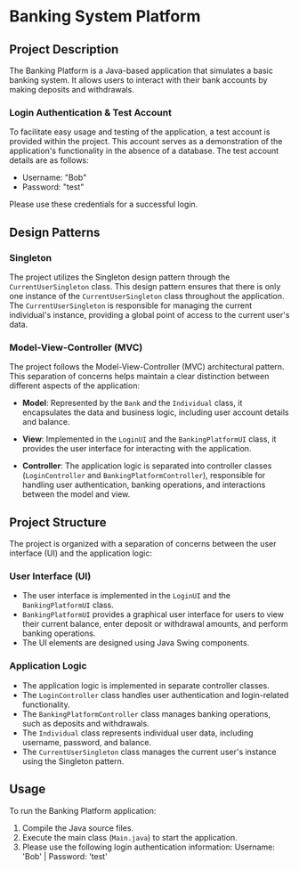# Banking System Platform

## Project Description

The Banking Platform is a Java-based application that simulates a basic banking system. It allows users to interact with their bank accounts by making deposits and withdrawals.

### Login Authentication & Test Account

To facilitate easy usage and testing of the application, a test account is provided within the project. This account serves as a demonstration of the application's functionality in the absence of a database. The test account details are as follows:

- Username: "Bob"
- Password: "test"

Please use these credentials for a successful login.

## Design Patterns

### Singleton

The project utilizes the Singleton design pattern through the `CurrentUserSingleton` class. This design pattern ensures that there is only one instance of the `CurrentUserSingleton` class throughout the application. The `CurrentUserSingleton` is responsible for managing the current individual's instance, providing a global point of access to the current user's data.

### Model-View-Controller (MVC)

The project follows the Model-View-Controller (MVC) architectural pattern. This separation of concerns helps maintain a clear distinction between different aspects of the application:

- **Model**: Represented by the `Bank` and the `Individual` class, it encapsulates the data and business logic, including user account details and balance.

- **View**: Implemented in the `LoginUI` and the `BankingPlatformUI` class, it provides the user interface for interacting with the application.

- **Controller**: The application logic is separated into controller classes (`LoginController` and `BankingPlatformController`), responsible for handling user authentication, banking operations, and interactions between the model and view.

## Project Structure

The project is organized with a separation of concerns between the user interface (UI) and the application logic:

### User Interface (UI)

- The user interface is implemented in the `LoginUI` and the `BankingPlatformUI` class.
- `BankingPlatformUI` provides a graphical user interface for users to view their current balance, enter deposit or withdrawal amounts, and perform banking operations.
- The UI elements are designed using Java Swing components.

### Application Logic

- The application logic is implemented in separate controller classes.
- The `LoginController` class handles user authentication and login-related functionality.
- The `BankingPlatformController` class manages banking operations, such as deposits and withdrawals.
- The `Individual` class represents individual user data, including username, password, and balance.
- The `CurrentUserSingleton` class manages the current user's instance using the Singleton pattern.

## Usage

To run the Banking Platform application:

1. Compile the Java source files.
2. Execute the main class (`Main.java`) to start the application.
3. Please use the following login authentication information: Username: 'Bob' | Password: 'test' 
